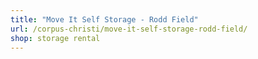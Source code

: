 ```yaml
---
title: "Move It Self Storage - Rodd Field"
url: /corpus-christi/move-it-self-storage-rodd-field/
shop: storage rental
---
```

